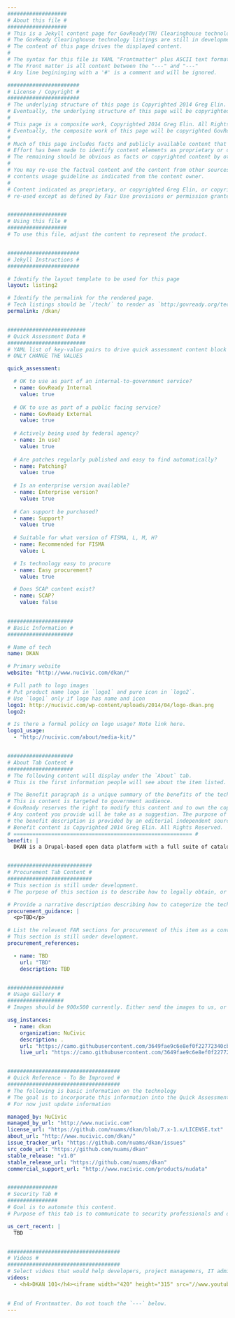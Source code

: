 ```yaml
---
###################
# About this file #
###################
# This is a Jekyll content page for GovReady(TM) Clearinghouse technology listing.
# The GovReady Clearinghouse technology listings are still in development and may change.
# The content of this page drives the displayed content.
#
# The syntax for this file is YAML "Frontmatter" plus ASCII text formatted in markdown.
# The Front matter is all content between the "---" and "---"
# Any line begininging with a '#' is a comment and will be ignored.

#######################
# License / Copyright #
#######################
# The underlying structure of this page is Copyrighted 2014 Greg Elin. All Rights Reserved.
# Eventually, the underlying structure of this page will be copyrighted GovReady(TM).
#
# This page is a composite work, Copyrighted 2014 Greg Elin. All Rights Reserved.
# Eventually, the composite work of this page will be copyrighted GovReady(TM).
#
# Much of this page includes facts and publicly available content that is not copyrighted by Greg Elin.
# Effort has been made to identify content elements as proprietary or cited from a source. 
# The remaining should be obvious as facts or copyrighted content by other parties (e.g., logos).
#
# You may re-use the factual content and the content from other sources provided you follow the 
# contents usage guideline as indicated from the content owner.
#
# Content indicated as proprietary, or copyrighted Greg Elin, or copyrightted GovReady may not be
# re-used except as defined by Fair Use provisions or permission granted in writing.


###################
# Using this file #
###################
# To use this file, adjust the content to represent the product.


#######################
# Jekyll Instructions #
#######################

# Identify the layout template to be used for this page
layout: listing2

# Identify the permalink for the rendered page.
# Tech listings should be `/tech/` to render as `http:/govready.org/tech/`
permalink: /dkan/


#########################
# Quick Assessment Data #
#########################
# YAML list of key-value pairs to drive quick assessment content block in right sidebar
# ONLY CHANGE THE VALUES

quick_assessment: 

  # OK to use as part of an internal-to-government service?
  - name: GovReady Internal
    value: true
  
  # OK to use as part of a public facing service?
  - name: GovReady External
    value: true
  
  # Actively being used by federal agency?
  - name: In use?
    value: true
  
  # Are patches regularly published and easy to find automatically?
  - name: Patching?
    value: true
  
  # Is an enterprise version available?
  - name: Enterprise version?
    value: true
  
  # Can support be purchased?
  - name: Support?
    value: true
  
  # Suitable for what version of FISMA, L, M, H?
  - name: Recommended for FISMA
    value: L

  # Is technology easy to procure
  - name: Easy procurement?
    value: true

  # Does SCAP content exist?
  - name: SCAP?
    value: false
      

#####################
# Basic Information #
#####################

# Name of tech
name: DKAN

# Primary website
website: "http://www.nucivic.com/dkan/"

# Full path to logo images
# Put product name logo in `logo1` and pure icon in `logo2`.
# Use `logo1` only if logo has name and icon
logo1: http://nucivic.com/wp-content/uploads/2014/04/logo-dkan.png
logo2:

# Is there a formal policy on logo usage? Note link here.
logo1_usage:
  - "http://nucivic.com/about/media-kit/"


#####################
# About Tab Content #
#####################
# The following content will display under the `About` tab. 
# This is the first information people will see about the item listed.

# The Benefit paragraph is a unique summary of the benefits of the technology for government use. 
# This is content is targeted to government audience.
# GovReady reserves the right to modify this content and to own the copyright on the presented copy.
# Any content you provide will be take as a suggestion. The purpose of this arrangement is to insure
# the benefit description is provided by an editorial independent source. 
# Benefit content is Copyrighted 2014 Greg Elin. All Rights Reserved.
# ========================================================= #
benefit: |
  DKAN is a Drupal-based open data platform with a full suite of cataloging, publishing and visualization features that allows governments, nonprofits and universities to easily publish data to the public. You can host DKAN yourself or leverage cloud-based offerings from NuCivic. 


###########################
# Procurement Tab Content #
###########################
# This section is still under development.
# The purpose of this section is to describe how to legally obtain, or "procure" the technology for use. The content of this page is aimed at project managers and procurement professionals.

# Provide a narrative description describing how to categorize the technology from a procurement perspective. 
procurement_guidance: |
  <p>TBD</p> 

# List the relevent FAR sections for procurement of this item as a convenience to procurement professionals.
# This section is still under development.
procurement_references: 

  - name: TBD
    url: "TBD"
    description: TBD


##################
# Usage Gallery #
##################
# Images should be 900x500 currently. Either send the images to us, or make the image file available online.

usg_instances:
  - name: dkan
    organization: NuCivic
    description: .
    url: "https://camo.githubusercontent.com/3649fae9c6e8ef0f22772340cb88f1b343d40e06/687474703a2f2f662e636c2e6c792f6974656d732f337133763132307130683171326432413373334c2f53637265656e73686f74253230323031342d30342d323925323031382e34302e31352e706e67"
    live_url: "https://camo.githubusercontent.com/3649fae9c6e8ef0f22772340cb88f1b343d40e06/687474703a2f2f662e636c2e6c792f6974656d732f337133763132307130683171326432413373334c2f53637265656e73686f74253230323031342d30342d323925323031382e34302e31352e706e67"


####################################
# Quick Reference - To Be Improved #
####################################
# The following is basic information on the technology
# The goal is to incorporate this information into the Quick Assessment Data. 
# For now just update information

managed_by: NuCivic
managed_by_url: "http://www.nucivic.com"
license_url: "https://github.com/nuams/dkan/blob/7.x-1.x/LICENSE.txt"
about_url: "http://www.nucivic.com/dkan/"
issue_tracker_url: "https://github.com/nuams/dkan/issues"
src_code_url: "https://github.com/nuams/dkan"
stable_release: "v1.0"
stable_release_url: "https://github.com/nuams/dkan"
commercial_support_url: "http://www.nucivic.com/products/nudata"


################
# Security Tab #
################
# Goal is to automate this content.
# Purpose of this tab is to communicate to security professionals and developers how the technology can be monitored and patched.

us_cert_recent: |
  TBD


####################################
# Videos #
####################################
# Select videos that would help developers, project managemers, IT admins, CIOs rapidly grok the technology
videos:
  - <h4>DKAN 101</h4><iframe width="420" height="315" src="//www.youtube.com/embed/wj-7x9f8SIQ" frameborder="0" allowfullscreen></iframe>
  

# End of Frontmatter. Do not touch the `---` below.
---
```

